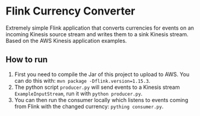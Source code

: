 # Flink Currency Converter  

Extremely simple Flink application that converts currencies for events on an incoming Kinesis source stream and writes them to a sink Kinesis stream. Based on the AWS Kinesis application examples.

## How to run

1. First you need to compile the Jar of this project to upload to AWS. You can do this with: `mvn package -Dflink.version=1.15.3`. 
2. The python script `producer.py` will send events to a Kinesis stream `ExampleInputStream`, run it with `python producer.py`.
2. You can then run the consumer locally which listens to events coming from Flink with the changed currency: `pything consumer.py`.